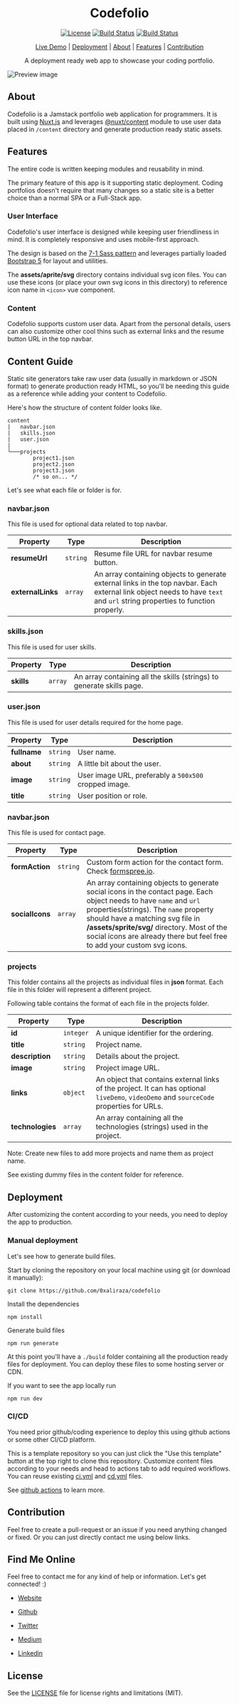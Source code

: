 <h1 align="center">Codefolio</h1>

<p align="center">
  <a href="https://github.com/0xAliRaza/codefolio/blob/main/LICENSE"><img src="https://img.shields.io/github/license/0xaliraza/codefolio?sanitize=true" alt="License"></a>
  <a href="https://github.com/0xAliRaza/codefolio/actions/workflows/node.js.yml"><img src="https://img.shields.io/github/workflow/status/0xaliraza/codefolio/Node.js%20CI?sanitize=true" alt="Build Status"></a>
  <a href="https://github.com/0xAliRaza/codefolio/actions/workflows/cd.yml"><img src="https://github.com/0xAliRaza/codefolio/actions/workflows/cd.yml/badge.svg" alt="Build Status"></a>
  
</p>

<p align="center">
	<a href="https://0xali.com/codefolio">Live Demo</a> |
	<a href="#deployment">Deployment</a> |
	<a href="#about">About</a> |
	<a href="#features">Features</a> |
	<a href="#contribution">Contribution</a>
</p>

<p align="center">A deployment ready web app to showcase your coding portfolio.</p>

![Preview image](https://i.imgur.com/t0foCYQ.png)

## About

Codefolio is a Jamstack portfolio web application for programmers. It is built using [Nuxt.js](https://nuxtjs.org/) and leverages [@nuxt/content](https://content.nuxtjs.org/) module to use user data placed in `/content` directory and generate production ready static assets.

## Features

The entire code is written keeping modules and reusability in mind.

The primary feature of this app is it supporting static deployment. Coding portfolios doesn't require that many changes so a static site is a better choice than a normal SPA or a Full-Stack app.

### User Interface

Codefolio's user interface is designed while keeping user friendliness in mind. It is completely responsive and uses mobile-first approach.

The design is based on the [7-1 Sass pattern](https://sass-guidelin.es/#the-7-1-pattern) and leverages partially loaded [Bootstrap 5](https://getbootstrap.com/docs/5.0) for layout and utilities.

The **assets/aprite/svg** directory contains individual svg icon files. You can use these icons (or place your own svg icons in this directory) to reference icon name in `<icon>` vue component.

### Content

Codefolio supports custom user data. Apart from the personal details, users can also customize other cool thins such as external links and the resume button URL in the top navbar.

## Content Guide

Static site generators take raw user data (usually in markdown or JSON format) to generate production ready HTML, so you'll be needing this guide as a reference while adding your content to Codefolio.

Here's how the structure of content folder looks like.
```
content
|	navbar.json
|	skills.json
|	user.json
|
└───projects
		project1.json
		project2.json
		project3.json
		/* so on... */
```
Let's see what each file or folder is for.

### **navbar.json**

This file is used for optional data related to top navbar.

| Property | Type | Description |
| --- | --- | --- |
| **resumeUrl** | `string` | Resume file URL for navbar resume button. |
| **externalLinks** | `array` | An array containing objects to generate external links in the top navbar. Each external link object needs to have `text` and `url` string properties to function properly.

### **skills.json**

This file is used for user skills.

| Property | Type | Description |
| --- | --- | --- |
| **skills** | `array` | An array containing all the skills (strings) to generate skills page. |

### **user.json**

This file is used for user details required for the home page.

| Property | Type | Description |
| --- | --- | --- |
| **fullname** | `string` | User name. |
| **about** | `string` | A little bit about the user. |
| **image** | `string` | User image URL, preferably a `500x500` cropped image. |
| **title** | `string` | User position or role. |

### **navbar.json**
This file is used for contact page.

| Property | Type | Description |
| --- | --- | --- |
| **formAction** | `string` | Custom form action for the contact form. Check [formspree.io](https://formspree.io). |
| **socialIcons** | `array` | An array containing objects to generate social icons in the contact page. Each object needs to have `name` and `url` properties(strings). The `name` property should have a matching svg file in **/assets/sprite/svg/** directory. Most of the social icons are already there but feel free to add your custom svg icons.

### **projects**
This folder contains all the projects as individual files in **json** format. Each file in this folder will represent a different project.

Following table contains the format of each file in the projects folder.

| Property | Type | Description |
| --- | --- | --- |
| **id** | `integer` | A unique identifier for the ordering. |
| **title** | `string` | Project name. |
| **description** | `string` | Details about the project. |
| **image** | `string` | Project image URL. |
| **links** | `object` | An object that contains external links of the project. It can has optional `liveDemo`, `videoDemo` and `sourceCode` properties for URLs. |
| **technologies** | `array` | An array containing all the technologies (strings) used in the project. |

Note: Create new files to add more projects and name them as project name. 

See existing dummy files in the content folder for reference.

## Deployment
After customizing the content according to your needs, you need to deploy the app to production.

### Manual deployment

Let's see how to generate build files.

Start by cloning the repository on your local machine using git (or download it manually):

```git clone https://github.com/0xaliraza/codefolio```

Install the dependencies

```npm install```

Generate build files

```npm run generate```

At this point you'll have a `./build` folder containing all the production ready files for deployment. You can deploy these files to some hosting server or CDN.

If you want to see the app locally run

```npm run dev```

### CI/CD
You need prior github/coding experience to deploy this using github actions or some other CI/CD platform. 

This is a template repository so you can just click the "Use this template" button at the top right to clone this repository. Customize content files according to your needs and head to actions tab to add required workflows.
You can reuse existing [ci.yml](https://github.com/0xAliRaza/codefolio/blob/main/.github/workflows/ci.yml) and [cd.yml](https://github.com/0xAliRaza/codefolio/blob/main/.github/workflows/cd.yml) files.

See [github actions](https://docs.github.com/en/actions) to learn more.

## Contribution
Feel free to create a pull-request or an issue if you need anything changed or fixed. Or you can just directly contact me using below links.

## Find Me Online

Feel free to contact me for any kind of help or information. Let's get connected! :)

- [Website](https://0xali.com)

- [Github](https://github.com/0xaliraza)

- [Twitter](https://twitter.com/0xaliraza)

- [Medium](https://0xali.medium.com)

- [Linkedin](https://www.linkedin.com/in/ali-raza-061130202/)

## License

See the [LICENSE](https://github.com/0xAliRaza/codefolio/blob/master/LICENSE) file for license rights and limitations (MIT).
